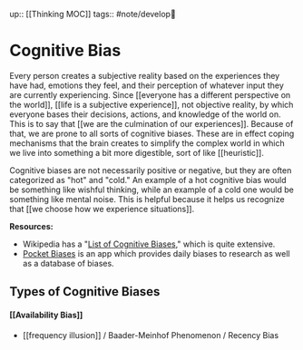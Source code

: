 up:: [[Thinking MOC]]
tags:: #note/develop🍃 

# Cognitive Bias


Every person creates a subjective reality based on the experiences they have had, emotions they feel, and their perception of whatever input they are currently experiencing. Since [[everyone has a different perspective on the world]], [[life is a subjective experience]], not objective reality, by which everyone bases their decisions, actions, and knowledge of the world on. This is to say that [[we are the culmination of our experiences]]. Because of that, we are prone to all sorts of cognitive biases. These are in effect coping mechanisms that the brain creates to simplify the complex world in which we live into something a bit more digestible, sort of like [[heuristic]]. 

Cognitive biases are not necessarily positive or negative, but they are often categorized as "hot" and "cold." An example of a hot cognitive bias would be something like wishful thinking, while an example of a cold one would be something like mental noise. This is helpful because it helps us recognize that [[we choose how we experience situations]].



**Resources:**
- Wikipedia has a "[List of Cognitive Biases](https://en.wikipedia.org/wiki/List_of_cognitive_biases)," which is quite extensive.
- [Pocket Biases](https://pocket-biases.glideapp.io) is an app which provides daily biases to research as well as a database of biases.


## Types of Cognitive Biases

#### [[Availability Bias]]
- [[frequency illusion]] / Baader-Meinhof Phenomenon / Recency Bias
